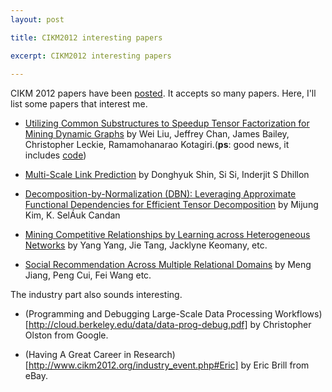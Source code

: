 ```yaml
---
layout: post

title: CIKM2012 interesting papers

excerpt: CIKM2012 interesting papers
 
---
```


CIKM 2012 papers have been [posted](http://www.cikm2012.org/accepted_papers.php). 
It accepts so many papers. Here, I'll list some papers that interest me.

* [Utilizing Common Substructures to Speedup Tensor Factorization for Mining Dynamic Graphs](http://people.eng.unimelb.edu.au/liuw/Webpage/ITD.pdf) by Wei Liu, Jeffrey Chan, James Bailey, Christopher Leckie, Ramamohanarao Kotagiri.(**ps**: good news, it includes [code](http://people.eng.unimelb.edu.au/liuw/ITF.html))

* [Multi-Scale Link Prediction](http://www.cs.utexas.edu/users/inderjit/public_papers/mslp_cikm2012.pdf) by Donghyuk Shin, Si Si, Inderjit S Dhillon

* [Decomposition-by-Normalization (DBN): Leveraging Approximate Functional Dependencies for Efficient Tensor Decomposition](http://www.public.asu.edu/~mkim48/fp145-kim.pdf) by Mijung Kim, K. SelÁuk Candan

* [Mining Competitive Relationships by Learning across
Heterogeneous Networks](http://keg.cs.tsinghua.edu.cn/jietang/publications/CIKM12-Yang-et-al-Mining-Competitive-Relationships.pdf) by Yang Yang, Jie Tang, Jacklyne Keomany, etc.

* [Social Recommendation Across Multiple Relational
Domains](http://www.mengjiang.me/cikm12-social-recommendation-across-multiple-relational-domains.pdf) by Meng Jiang, Peng Cui, Fei Wang etc.

The industry part also sounds interesting.

* (Programming and Debugging Large-Scale Data Processing Workflows)[http://cloud.berkeley.edu/data/data-prog-debug.pdf] by Christopher Olston from Google.

* (Having A Great Career in Research)[http://www.cikm2012.org/industry_event.php#Eric] by Eric Brill from eBay.


